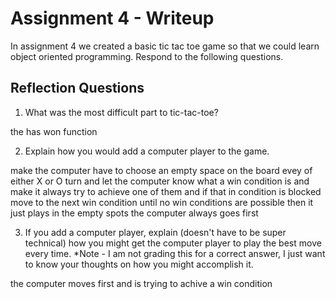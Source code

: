 # Assignment 4 - Writeup

In assignment 4 we created a basic tic tac toe game so that we could learn object oriented programming. Respond to the following questions.

## Reflection Questions

1. What was the most difficult part to tic-tac-toe?

the has won function

2. Explain how you would add a computer player to the game.

make the computer have to choose an empty space on the board evey of either X or O turn and let the computer know what a win condition is and make it always try to achieve one of them and if that in condition is blocked move to the next win condition until no win conditions are possible then it just plays in the empty spots the computer always goes first

3. If you add a computer player, explain (doesn't have to be super technical) how you might get the computer player to play the best move every time. *Note - I am not grading this for a correct answer, I just want to know your thoughts on how you might accomplish it.

the computer moves first and is trying to achive a win condition